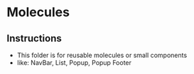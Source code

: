 Molecules
===================

Instructions
----------------------------------------------------------
- This folder is for reusable molecules or small components
- like: NavBar, List, Popup, Popup Footer
